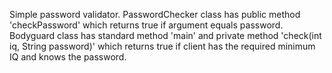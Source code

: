 Simple password validator.
PasswordChecker class has public method 'checkPassword' which returns true if argument equals password.
Bodyguard class has standard method 'main' and private method 'check(int iq, String password)' which returns true if client has the required minimum IQ and knows the password.
